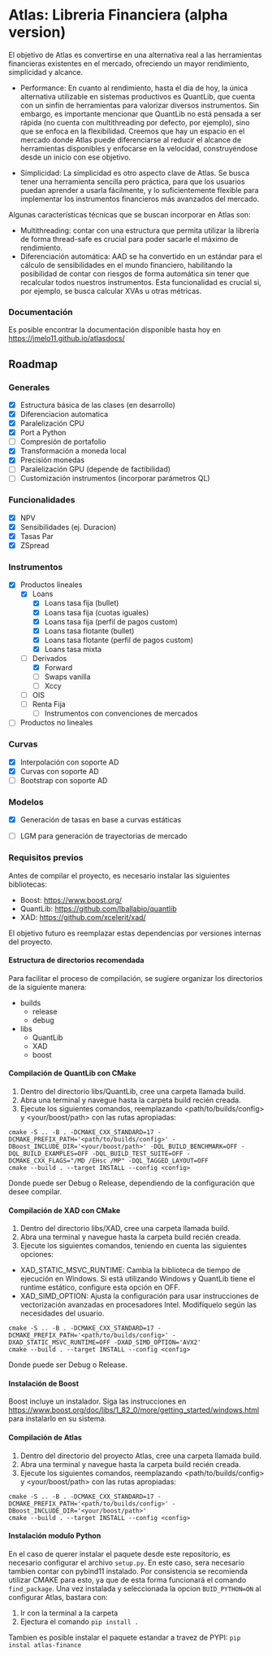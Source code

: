 # Atlas: Libreria Financiera (alpha version)

El objetivo de Atlas es convertirse en una alternativa real a las herramientas financieras existentes en el mercado, ofreciendo un mayor rendimiento, simplicidad y alcance.

- Performance: En cuanto al rendimiento, hasta el día de hoy, la única alternativa utilizable en sistemas productivos es QuantLib, que cuenta con un sinfín de herramientas para valorizar diversos instrumentos. Sin embargo, es importante mencionar que QuantLib no está pensada a ser rápida (no cuenta con multithreading por defecto, por ejemplo), sino que se enfoca en la flexibilidad. Creemos que hay un espacio en el mercado donde Atlas puede diferenciarse al reducir el alcance de herramientas disponibles y enfocarse en la velocidad, construyéndose desde un inicio con ese objetivo.

- Simplicidad: La simplicidad es otro aspecto clave de Atlas. Se busca tener una herramienta sencilla pero práctica, para que los usuarios puedan aprender a usarla fácilmente, y lo suficientemente flexible para implementar los instrumentos financieros más avanzados del mercado. 

Algunas características técnicas que se buscan incorporar en Atlas son:

- Multithreading: contar con una estructura que permita utilizar la librería de forma thread-safe es crucial para poder sacarle el máximo de rendimiento.
- Diferenciación automática: AAD se ha convertido en un estándar para el cálculo de sensibilidades en el mundo financiero, habilitando la posibilidad de contar con riesgos de forma automática sin tener que recalcular todos nuestros instrumentos. Esta funcionalidad es crucial si, por ejemplo, se busca calcular XVAs u otras métricas.

### Documentación

Es posible encontrar la documentación disponible hasta hoy en https://jmelo11.github.io/atlasdocs/

## Roadmap 

### Generales 

- [x] Estructura básica de las clases (en desarrollo)
- [x] Diferenciacion automatica
- [x] Paralelización CPU
- [x] Port a Python
- [ ] Compresión de portafolio
- [x] Transformación a moneda local
- [x] Precisión monedas
- [ ] Paralelización GPU (depende de factibilidad)
- [ ] Customización instrumentos (incorporar parámetros QL)

### Funcionalidades

- [x] NPV
- [x] Sensibilidades (ej. Duracion)
- [x] Tasas Par
- [x] ZSpread

### Instrumentos

- [x] Productos lineales
    - [x] Loans
        - [x] Loans tasa fija (bullet)
        - [x] Loans tasa fija (cuotas iguales)
        - [x] Loans tasa fija (perfil de pagos custom)
        - [x] Loans tasa flotante (bullet)
        - [x] Loans tasa flotante (perfil de pagos custom)
        - [x] Loans tasa mixta
    - [ ] Derivados
        - [x] Forward
        - [ ] Swaps vanilla
        - [ ] Xccy
    - [ ] OIS
    - [ ] Renta Fija
        - [ ] Instrumentos con convenciones de mercados

- [ ] Productos no lineales

### Curvas

- [x] Interpolación con soporte AD
- [x] Curvas con soporte AD
- [ ] Bootstrap con soporte AD

### Modelos

- [x] Generación de tasas en base a curvas estáticas
- [ ] LGM para generación de trayectorias de mercado


### Requisitos previos

Antes de compilar el proyecto, es necesario instalar las siguientes bibliotecas:

- Boost: https://www.boost.org/
- QuantLib: https://github.com/lballabio/quantlib
- XAD: https://github.com/xcelerit/xad/

El objetivo futuro es reemplazar estas dependencias por versiones internas del proyecto.

#### Estructura de directorios recomendada

Para facilitar el proceso de compilación, se sugiere organizar los directorios de la siguiente manera:

- builds
    - release
    - debug
- libs
    - QuantLib
    - XAD
    - boost

#### Compilación de QuantLib con CMake

1. Dentro del directorio libs/QuantLib, cree una carpeta llamada build.
2. Abra una terminal y navegue hasta la carpeta build recién creada.
3. Ejecute los siguientes comandos, reemplazando <path/to/builds/config> y <your/boost/path> con las rutas apropiadas:

```
cmake -S .. -B . -DCMAKE_CXX_STANDARD=17 -DCMAKE_PREFIX_PATH='<path/to/builds/config>' -DBoost_INCLUDE_DIR='<your/boost/path>' -DQL_BUILD_BENCHMARK=OFF -DQL_BUILD_EXAMPLES=OFF -DQL_BUILD_TEST_SUITE=OFF -DCMAKE_CXX_FLAGS="/MD /EHsc /MP" -DQL_TAGGED_LAYOUT=OFF
cmake --build . --target INSTALL --config <config>
```

Donde <config> puede ser Debug o Release, dependiendo de la configuración que desee compilar.

#### Compilación de XAD con CMake

1. Dentro del directorio libs/XAD, cree una carpeta llamada build.
2. Abra una terminal y navegue hasta la carpeta build recién creada.
3. Ejecute los siguientes comandos, teniendo en cuenta las siguientes opciones:

- XAD_STATIC_MSVC_RUNTIME: Cambia la biblioteca de tiempo de ejecución en Windows. Si está utilizando Windows y QuantLib tiene el runtime estático, configure esta opción en OFF.
- XAD_SIMD_OPTION: Ajusta la configuración para usar instrucciones de vectorización avanzadas en procesadores Intel. Modifíquelo según las necesidades del usuario.

```
cmake -S .. -B . -DCMAKE_CXX_STANDARD=17 -DCMAKE_PREFIX_PATH='<path/to/builds/config>' -DXAD_STATIC_MSVC_RUNTIME=OFF -DXAD_SIMD_OPTION='AVX2' 
cmake --build . --target INSTALL --config <config>
```
Donde <config> puede ser Debug o Release.

#### Instalación de Boost
Boost incluye un instalador. Siga las instrucciones en https://www.boost.org/doc/libs/1_82_0/more/getting_started/windows.html para instalarlo en su sistema.

#### Compilación de Atlas
1. Dentro del directorio del proyecto Atlas, cree una carpeta llamada build.
2. Abra una terminal y navegue hasta la carpeta build recién creada.
3. Ejecute los siguientes comandos, reemplazando <path/to/builds/config> y <your/boost/path> con las rutas apropiadas:

```
cmake -S .. -B . -DCMAKE_CXX_STANDARD=17 -DCMAKE_PREFIX_PATH='<path/to/builds/config>' -DBoost_INCLUDE_DIR='<your/boost/path>'
cmake --build . --target INSTALL --config <config>
```

#### Instalación modulo Python

En el caso de querer instalar el paquete desde este repositorio, es necesario configurar el archivo ```setup.py```. En este caso, sera necesario tambien contar con pybind11 instalado. Por consistencia se recomienda utilizar CMAKE para esto, ya que de esta forma funcionará el comando ```find_package```. Una vez instalada y seleccionada la opcion ```BUID_PYTHON=ON``` al configurar Atlas, bastara con:

1. Ir con la terminal a la carpeta <python>
2. Ejectura el comando ```pip install .```

Tambien es posible instalar el paquete estandar a travez de PYPI:
```pip instal atlas-finance```

